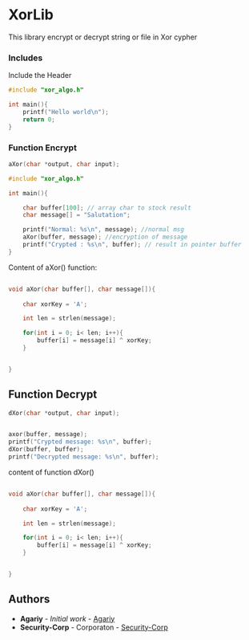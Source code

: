 # XorLib

This library encrypt or decrypt string or file in Xor cypher


### Includes

Include the Header
```c
#include "xor_algo.h"

int main(){
    printf("Hello world\n");
    return 0;
}
```

### Function Encrypt

```c
aXor(char *output, char input);
```
```c
#include "xor_algo.h"

int main(){

    char buffer[100]; // array char to stock result
    char message[] = "Salutation";

    printf("Normal: %s\n", message); //normal msg
    aXor(buffer, message); //encryption of message
    printf("Crypted : %s\n", buffer); // result in pointer buffer
}
```


Content of aXor() function:
```c

void aXor(char buffer[], char message[]){
    
    char xorKey = 'A';

    int len = strlen(message);

    for(int i = 0; i< len; i++){
        buffer[i] = message[i] ^ xorKey;
    }


}

```


## Function Decrypt

```c
dXor(char *output, char input);
```

```c

axor(buffer, message);
printf("Crypted message: %s\n", buffer);
dXor(buffer, buffer);
printf("Decrypted message: %s\n", buffer);

```

content of function dXor()
```c

void aXor(char buffer[], char message[]){
    
    char xorKey = 'A';

    int len = strlen(message);

    for(int i = 0; i< len; i++){
        buffer[i] = message[i] ^ xorKey;
    }


}

```





## Authors

* **Agariy** - *Initial work* - [Agariy](https://github.com/agariy)
* **Security-Corp** - Corporaton - [Security-Corp](https://github.com/Security-corp)

